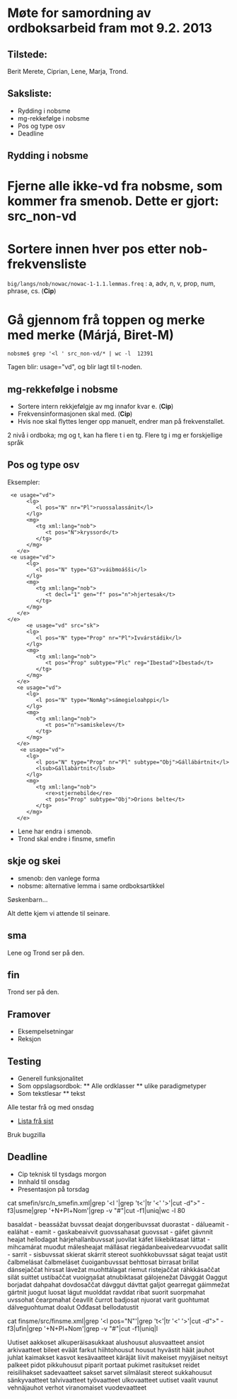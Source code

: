# Møte for samordning av ordboksarbeid fram mot 9.2. 2013


## Tilstede:


Berit Merete, Ciprian, Lene, Marja, Trond.


## Saksliste:


* Rydding i nobsme
* mg-rekkefølge i nobsme
* Pos og type osv
* Deadline




## Rydding i nobsme


# Fjerne alle ikke-vd fra nobsme, som kommer fra smenob. Dette er gjort: src_non-vd
# Sortere innen hver pos etter nob-frekvensliste 
  `big/langs/nob/nowac/nowac-1-1.1.lemmas.freq` : 
   a, adv, n, v, prop, num, phrase, cs. (**Cip**)
# Gå gjennom frå toppen og merke med merke (**Márjá, Biret-M**)


```
nobsme$ grep '<l ' src_non-vd/* | wc -l  12391
```


Tagen blir: usage="vd", og blir lagt til t-noden.


## mg-rekkefølge i nobsme


* Sortere intern rekkjefølgje av mg innafor kvar e. (**Cip**)
* Frekvensinformasjonen skal med. (**Cip**)
* Hvis noe skal flyttes lenger opp manuelt, endrer man på frekvenstallet.


2 nivå i ordboka; mg og t, kan ha flere t i en tg. 
Flere tg i mg er forskjellige språk


## Pos og type osv


Eksempler:


```
 <e usage="vd">
      <lg>
         <l pos="N" nr="Pl">ruossalassánit</l>
      </lg>
      <mg>
         <tg xml:lang="nob">
            <t pos="N">kryssord</t>
         </tg>
      </mg>
   </e>
 <e usage="vd">
      <lg>
         <l pos="N" type="G3">váibmoášši</l>
      </lg>
      <mg>
         <tg xml:lang="nob">
            <t decl="1" gen="f" pos="n">hjertesak</t>
         </tg>
      </mg>
   </e>
</e>
      <e usage="vd" src="sk">
      <lg>
         <l pos="N" type="Prop" nr="Pl">Ivvárstádik</l>
      </lg>
      <mg>
         <tg xml:lang="nob">
            <t pos="Prop" subtype="Plc" reg="Ibestad">Ibestad</t>
         </tg>
      </mg>
   </e>
   <e usage="vd">
      <lg>
         <l pos="N" type="NomAg">sámegieloahppi</l>
      </lg>
      <mg>
         <tg xml:lang="nob">
            <t pos="n">samiskelev</t>
         </tg>
      </mg>
   </e>  
    <e usage="vd">
      <lg>
         <l pos="N" type="Prop" nr="Pl" subtype="Obj">Gállábártnit</l>
         <lsub>Gállabártnit</lsub>
      </lg>
      <mg>
         <tg xml:lang="nob">
            <re>stjernebilde</re>
            <t pos="Prop" subtype="Obj">Orions belte</t>
         </tg>
      </mg>
   </e>
```


* Lene har endra i smenob.
* Trond skal endre i finsme, smefin




##  skje og skei


* smenob: den vanlege forma
* nobsme: alternative lemma i same ordboksartikkel


Søskenbarn...


Alt dette kjem vi attende til seinare.


##  sma


Lene og Trond ser på den.


##  fin


Trond ser på den.




##  Framover


* Eksempelsetningar
* Reksjon


## Testing


* Generell funksjonalitet
* Som oppslagsordbok:
** Alle ordklasser
** ulike paradigmetyper
* Som tekstlesar
** tekst


Alle testar frå og med onsdag


* [Lista frå sist](/dicts/checklist.html)






Bruk bugzilla


## Deadline


* Cip teknisk til tysdags morgon
* Innhald til onsdag
* Presentasjon på torsdag




cat smefin/src/n_smefin.xml|grep '<l '|grep 't<'|tr '<' '>'|cut -d">" -f3|usme|grep '+N+Pl+Nom'|grep -v "#"|cut -f1|uniq|wc -l
80


basaldat -
beassážat
buvssat
deajat
doŋgeribuvssat
duorastat -
dálueamit -
ealáhat -
eamit -
gaskabeaivvit
guovssahasat
guovssat -
gáfet
gávnnit
heajat
hellodagat
hárjehallanbuvssat
juovllat
káfet
liikebiktasat
láttat -
mihcamárat 
muođut 
málesheajat
mállásat
riegádanbeaivedearvvuođat
sallit -
sarrit -
sisbuvssat
skierat
skárrit
stereot
suohkkobuvssat
ságat
teajat
ustit
čalbmelásat
čalbmeláset
čuoiganbuvssat
behttosat
birrasat
brillat
dánsejaččat
hirssat
lávežat
muohttálagat
riemut
ristejaččat
ráhkkásaččat
silát
suittet
ustibaččat
vuoigŋašat
atnubiktasat
gálojenežat
Dávggát
Oaggut
borjadat
dahpahat
dovdosaččat
dávggut
dávttat
galjot
gearregat
gáimmežat
gártnit
juogut
luosat
lágut
muolddat
ravddat
ribat
suorit
suorpmahat
uvssohat
čearpmahat
čeavllit
čurrot
badjosat
njuorat
varit
guohtumat
dálveguohtumat
doalut
Ođđasat
bellodatustit






cat finsme/src/finsme.xml|grep '<l pos="N"'|grep 't<'|tr '<' '>'|cut -d">" -f3|ufin|grep '+N+Pl+Nom'|grep -v "#"|cut -f1|uniq|l




Uutiset
aakkoset
alkuperäisasukkaat
alushousut
alusvaatteet
ansiot
arkivaatteet
bileet
eväät
farkut
hiihtohousut
housut
hyvästit
häät
jauhot
juhlat
kaimakset
kasvot
kesävaatteet
käräjät
liivit
makeiset
myyjäiset
neitsyt
palkeet
pidot
pikkuhousut
piparit
portaat
pukimet
rasitukset
reidet
reisilihakset
sadevaatteet
sakset
sarvet
silmälasit
stereot
sukkahousut
sänkyvaatteet
talvivaatteet
työvaatteet
ulkovaatteet
uutiset
vaalit
vaunut
vehnäjauhot
verhot
viranomaiset
vuodevaatteet




















